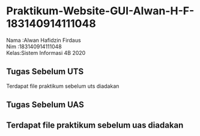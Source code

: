 # Praktikum-Website-GUI-Alwan-H-F-183140914111048</br>
Nama :Alwan Hafidzin Firdaus</br>
Nim  :183140914111048</br>
Kelas:Sistem Informasi 4B 2020</br>
<h2>Tugas Sebelum UTS</h2>
<p>Terdapat file praktikum sebelum uts diadakan</p>
<h2>Tugas Sebelum UAS<h2>
<p>Terdapat file praktikum sebelum uas diadakan</p>
